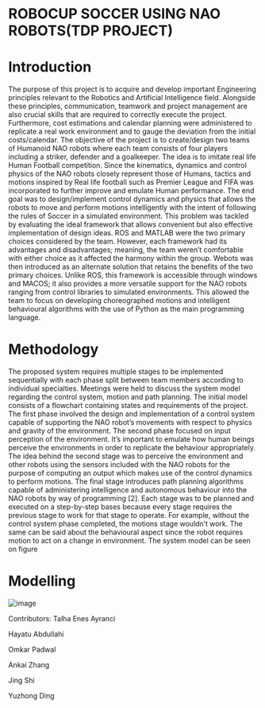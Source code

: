 # ROBOCUP SOCCER USING NAO ROBOTS(TDP PROJECT)
# Introduction
The purpose of this project is to acquire and develop important Engineering principles relevant to the Robotics and Artificial Intelligence field. Alongside these principles, communication, teamwork and project management are also crucial skills that are required to correctly execute the project. Furthermore, cost estimations and calendar planning were administered to replicate a real work environment and to gauge the deviation from the initial costs/calendar.
The objective of the project is to create/design two teams of Humanoid NAO robots where each team consists of four players including a striker, defender and a goalkeeper. The idea is to imitate real life Human Football competition. Since the kinematics, dynamics and control physics of the NAO robots closely represent those of Humans, tactics and motions inspired by Real life football such as Premier League and FIFA was incorporated to further improve and emulate Human performance. The end goal was to design/implement control dynamics and physics that allows the robots to move and perform motions intelligently with the intent of following the rules of Soccer in a simulated environment. 
This problem was tackled by evaluating the ideal framework that allows convenient but also effective implementation of design ideas. ROS and MATLAB were the two primary choices considered by the team. However, each framework had its advantages and disadvantages; meaning, the team weren’t comfortable with either choice as it affected the harmony within the group. Webots was then introduced as an alternate solution that retains the benefits of the two primary choices. Unlike ROS, this framework is accessible through windows and MACOS; it also provides a more versatile support for the NAO robots ranging from control libraries to simulated environments. This allowed the team to focus on developing choreographed motions and intelligent behavioural algorithms with the use of Python as the main programming language.
# Methodology
The proposed system requires multiple stages to be implemented sequentially with each phase split between team members according to individual specialties. Meetings were held to discuss the system model regarding the control system, motion and path planning. The initial model consists of a flowchart containing states and requirements of the project. The first phase involved the design and implementation of a control system capable of supporting the NAO robot’s movements with respect to physics and gravity of the environment. The second phase focused on input perception of the environment. It’s important to emulate how human beings perceive the environments in order to replicate the behaviour appropriately. The idea behind the second stage was to perceive the environment and other robots using the sensors included with the NAO robots for the purpose of computing an output which makes use of the control dynamics to perform motions. The final stage introduces path planning algorithms capable of administering intelligence and autonomous behaviour into the NAO robots by way of programming [2].
Each stage was to be planned and executed on a step-by-step bases because every stage requires the previous stage to work for that stage to operate. For example, without the control system phase completed, the motions stage wouldn’t work. The same can be said about the behavioural aspect since the robot requires motion to act on a change in environment. The system model can be seen on figure 
# Modelling
![image](https://user-images.githubusercontent.com/84370257/179970771-39ecd0ee-466d-4bbd-ba92-8f4ab8f844f0.png)


Contributors:
Talha Enes Ayranci

Hayatu Abdullahi

Omkar Padwal

Ankai Zhang

Jing Shi

Yuzhong Ding
